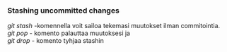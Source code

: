 <h3> Stashing uncommitted changes </H3>  

*git stash* -komennella voit sailoa tekemasi muutokset ilman commitointia.  
*git pop* - komento palauttaa muutoksesi ja  
*git drop* - komento tyhjaa stashin